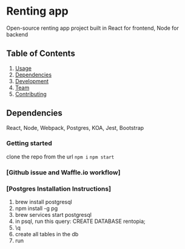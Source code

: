 # Renting app

  Open-source renting app project built in React for frontend, Node for backend

## Table of Contents

1. [Usage](#Usage)
2. [Dependencies](#dependencies)
3. [Development](#development)
4. [Team](#team)
5. [Contributing](#contributing)

## Dependencies

  React, Node, Webpack, Postgres, KOA, Jest, Bootstrap

### Getting started

  clone the repo from the url
  `npm i`
  `npm start`

### [Github issue and Waffle.io workflow]

### [Postgres Installation Instructions] 

1. brew install postgresql
2. npm install -g pg
3. brew services start postgresql
4. in psql, run this query: CREATE DATABASE rentopia;
5. \q
6. create all tables in the db
7. run

